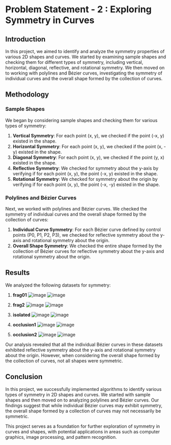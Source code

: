 # Problem Statement - 2 : Exploring Symmetry in Curves

## Introduction
In this project, we aimed to identify and analyze the symmetry properties of various 2D shapes and curves. We started by examining sample shapes and checking them for different types of symmetry, including vertical, horizontal, diagonal, reflective, and rotational symmetry. We then moved on to working with polylines and Bézier curves, investigating the symmetry of individual curves and the overall shape formed by the collection of curves.

## Methodology

### Sample Shapes
We began by considering sample shapes and checking them for various types of symmetry:

1. **Vertical Symmetry**: For each point (x, y), we checked if the point (-x, y) existed in the shape.
2. **Horizontal Symmetry**: For each point (x, y), we checked if the point (x, -y) existed in the shape.
3. **Diagonal Symmetry**: For each point (x, y), we checked if the point (y, x) existed in the shape.
4. **Reflective Symmetry**: We checked for symmetry about the y-axis by verifying if for each point (x, y), the point (-x, y) existed in the shape.
5. **Rotational Symmetry**: We checked for symmetry about the origin by verifying if for each point (x, y), the point (-x, -y) existed in the shape.

### Polylines and Bézier Curves
Next, we worked with polylines and Bézier curves. We checked the symmetry of individual curves and the overall shape formed by the collection of curves:

1. **Individual Curve Symmetry**: For each Bézier curve defined by control points (P0, P1, P2, P3), we checked for reflective symmetry about the y-axis and rotational symmetry about the origin.
2. **Overall Shape Symmetry**: We checked the entire shape formed by the collection of Bézier curves for reflective symmetry about the y-axis and rotational symmetry about the origin.

## Results

We analyzed the following datasets for symmetry:

1. **frag01**
   ![image](https://github.com/user-attachments/assets/dd9fcb7b-eeff-4d80-b346-4e79292e1f87)
   ![image](https://github.com/user-attachments/assets/9c199c1f-c8c8-418b-a4ed-6690a7668f9a)


2. **frag2**
   ![image](https://github.com/user-attachments/assets/f26b73f2-6bf1-4b88-8526-6ffd1ff17333)
   ![image](https://github.com/user-attachments/assets/65fcbbf8-50b4-4e00-b4d3-ed0e04bc2895)

3. **isolated**
   ![image](https://github.com/user-attachments/assets/bed4bfa5-1491-4d1d-9de8-a5699d2b4157)
   ![image](https://github.com/user-attachments/assets/95473b85-05ce-41f9-83b8-7e4a644d6a7b)


4. **occlusion1**
   ![image](https://github.com/user-attachments/assets/707363b6-082e-4ab9-9156-d3b55dd94dd6)
   ![image](https://github.com/user-attachments/assets/5fc4c0ae-fdbb-475f-950d-8135e4c8304f)


5. **occlusion2**
    ![image](https://github.com/user-attachments/assets/22cfa379-759e-472c-aa68-04e9ed348fdd)
    ![image](https://github.com/user-attachments/assets/974a137a-510b-4295-a2bb-52ec8deaf82e)



Our analysis revealed that all the individual Bézier curves in these datasets exhibited reflective symmetry about the y-axis and rotational symmetry about the origin. However, when considering the overall shape formed by the collection of curves, not all shapes were symmetric.

## Conclusion
In this project, we successfully implemented algorithms to identify various types of symmetry in 2D shapes and curves. We started with sample shapes and then moved on to analyzing polylines and Bézier curves. Our findings suggest that while individual Bézier curves may exhibit symmetry, the overall shape formed by a collection of curves may not necessarily be symmetric.

This project serves as a foundation for further exploration of symmetry in curves and shapes, with potential applications in areas such as computer graphics, image processing, and pattern recognition.
